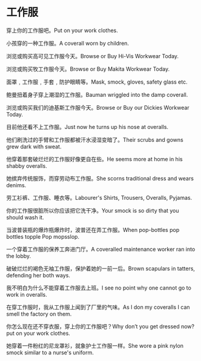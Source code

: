 # 工作服

<p><span class="chinese">穿上你的工作服吧。</span><span class="english">Put on your work clothes.</span></p>

<p><span class="chinese">小孩穿的一种工作服。</span><span class="english">A coverall worn by children.</span></p>

<p><span class="chinese">浏览或购买高可见工作服今天。</span><span class="english">Browse or Buy Hi-Vis Workwear Today.</span></p>

<p><span class="chinese">浏览或购买牧工作服今天。</span><span class="english">Browse or Buy Makita Workwear Today.</span></p>

<p><span class="chinese">面罩﹐工作服﹐手套﹐防护眼睛等。</span><span class="english">Mask, smock, gloves, safety glass etc.</span></p>

<p><span class="chinese">鲍曼扭着身子穿上潮湿的工作服。</span><span class="english">Bauman wriggled into the damp coverall.</span></p>

<p><span class="chinese">浏览或购买我们的迪基斯工作服今天。</span><span class="english">Browse or Buy our Dickies Workwear Today.</span></p>

<p><span class="chinese">目前他还看不上工作服。</span><span class="english">Just now he turns up his nose at overalls.</span></p>

<p><span class="chinese">他们刷洗过的手臂和工作服都被汗水浸湿变暗了。</span><span class="english">Their scrubs and gowns grew dark with sweat.</span></p>

<p><span class="chinese">他穿着那套破烂烂的工作服好像更自在些。</span><span class="english">He seems more at home in his shabby overalls.</span></p>

<p><span class="chinese">她摈弃传统服饰，而穿劳动布工作服。</span><span class="english">She scorns traditional dress and wears denims.</span></p>

<p><span class="chinese">劳工衫裤、工作服、睡衣等。</span><span class="english">Labourer's Shirts, Trousers, Overalls, Pyjamas.</span></p>

<p><span class="chinese">你的工作服很脏所以你应该把它洗干净。</span><span class="english">Your smock is so dirty that you should wash it.</span></p>

<p><span class="chinese">当波普装瓶的爆炸瓶爆炸时，波普还在弄工作服。</span><span class="english">When pop-bottles pop bottles topple Pop mopsslop.</span></p>

<p><span class="chinese">一个穿着工作服的保养工奔进门厅。</span><span class="english">A coveralled maintenance worker ran into the lobby.</span></p>

<p><span class="chinese">破破烂烂的褐色无袖工作服，保护着她的一前一后。</span><span class="english">Brown scapulars in tatters, defending her both ways.</span></p>

<p><span class="chinese">我不明白为什么不能穿着工作服去上班。</span><span class="english">I see no point why one cannot go to work in overalls.</span></p>

<p><span class="chinese">在穿工作服时，我从工作服上闻到了厂里的气味。</span><span class="english">As I don my coveralls I can smell the factory on them.</span></p>

<p><span class="chinese">你怎么现在还不穿衣服，穿上你的工作服吧？</span><span class="english">Why don’t you get dressed now? put on your work clothes.</span></p>

<p><span class="chinese">她穿着一件粉红的尼龙罩衫，就象护士工作服一样。</span><span class="english">She wore a pink nylon smock similar to a nurse's uniform.</span></p>

